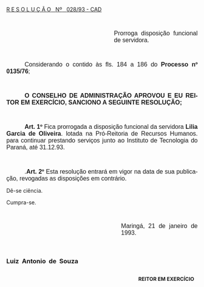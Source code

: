 <body lang=PT-BR style='tab-interval:36.0pt'>

<div class=Section1>

<p class=MsoTitle><u>R E S O L U Ç Ã O<span style='mso-spacerun:yes'>  
</span>Nº<span style='mso-spacerun:yes'>   </span>028/93 - CAD<o:p></o:p></u></p>

<p class=MsoNormal><span style='font-size:12.0pt;mso-bidi-font-size:10.0pt;
font-family:Arial'><o:p>&nbsp;</o:p></span></p>

<p class=MsoNormal style='margin-left:212.65pt;text-align:justify'><span
style='font-size:12.0pt;mso-bidi-font-size:10.0pt;font-family:Arial'>Prorroga
disposição funcional de servidora.<o:p></o:p></span></p>

<p class=MsoNormal style='margin-left:212.65pt;text-align:justify'><span
style='font-size:12.0pt;mso-bidi-font-size:10.0pt;font-family:Arial'><o:p>&nbsp;</o:p></span></p>

<p class=MsoNormal style='text-align:justify;text-indent:36.0pt'><span
style='font-size:12.0pt;mso-bidi-font-size:10.0pt;font-family:Arial'>Considerando
o contido às fls. <st1:metricconverter ProductID="184 a" w:st="on">184 a</st1:metricconverter>
186 do <b style='mso-bidi-font-weight:normal'>Processo nº 0135/76</b>;<o:p></o:p></span></p>

<p class=MsoNormal style='text-align:justify;text-indent:36.0pt'><span
style='font-size:12.0pt;mso-bidi-font-size:10.0pt;font-family:Arial'><span
style='mso-spacerun:yes'> </span><o:p></o:p></span></p>

<p class=MsoNormal style='text-align:justify;text-indent:36.0pt'><b
style='mso-bidi-font-weight:normal'><span style='font-size:12.0pt;mso-bidi-font-size:
10.0pt;font-family:Arial'>O CONSELHO DE ADMINISTRAÇÃO APROVOU E EU REITOR EM
EXERCÍCIO, SANCIONO A SEGUINTE RESOLUÇÃO;<o:p></o:p></span></b></p>

<p class=MsoNormal style='text-align:justify;text-indent:36.0pt'><span
style='font-size:12.0pt;mso-bidi-font-size:10.0pt;font-family:Arial'><o:p>&nbsp;</o:p></span></p>

<p class=MsoNormal style='text-align:justify;text-indent:36.0pt'><b
style='mso-bidi-font-weight:normal'><span style='font-size:12.0pt;mso-bidi-font-size:
10.0pt;font-family:Arial'>Art. 1º</span></b><span style='font-size:12.0pt;
mso-bidi-font-size:10.0pt;font-family:Arial'> </span><span style='font-size:
12.0pt;font-family:Arial'>Fica prorrogada a disposição funcional da servidora <b
style='mso-bidi-font-weight:normal'>Lilia Garcia de Oliveira</b>. lotada na Pró-Reitoria
de Recursos Humanos. para continuar prestando serviços junto ao Instituto de
Tecnologia do Paraná, até 31.12.93.<o:p></o:p></span></p>

<p class=MsoNormal style='text-align:justify;text-indent:36.0pt'><span
style='font-size:12.0pt;mso-bidi-font-size:10.0pt;font-family:Arial'><o:p>&nbsp;</o:p></span></p>

<p class=MsoNormal style='text-align:justify;text-indent:36.0pt'><span
style='font-size:12.0pt;mso-bidi-font-size:10.0pt;font-family:Arial'>.<b
style='mso-bidi-font-weight:normal'>Art. 2º</b> Esta resolução entrará em vigor
na data de sua publicação, revogadas as disposições em contrário.<o:p></o:p></span></p>

<p class=MsoBodyTextIndent2>Dê-se ciência.</p>

<p class=MsoBodyTextIndent2>Cumpra-se.</p>

<p class=MsoBodyTextIndent2><o:p>&nbsp;</o:p></p>

<p class=MsoNormal style='margin-left:8.0cm;text-align:justify'><span
style='font-size:12.0pt;mso-bidi-font-size:10.0pt;font-family:Arial'>Maringá,
21 de janeiro de 1993.<o:p></o:p></span></p>

<p class=MsoNormal style='margin-left:8.0cm;text-align:justify'><span
style='font-size:12.0pt;mso-bidi-font-size:10.0pt;font-family:Arial'><o:p>&nbsp;</o:p></span></p>

<h3><span lang=ES-TRAD style='mso-bidi-font-size:12.0pt'>Luiz<span
style='mso-spacerun:yes'>  </span>Antonio<span style='mso-spacerun:yes'> 
</span>de<span style='mso-spacerun:yes'>  </span>Souza<o:p></o:p></span></h3>

<h2 style='margin-left:260.8pt'><b style='mso-bidi-font-weight:normal'><span
lang=ES-TRAD style='font-size:10.0pt'>REITOR EM EXERCÍCIO<o:p></o:p></span></b></h2>

<p class=MsoNormal style='text-align:justify'><span style='font-family:Arial'><o:p>&nbsp;</o:p></span></p>

<p class=MsoNormal style='text-align:justify'><o:p>&nbsp;</o:p></p>

<p class=MsoNormal style='text-align:justify'><o:p>&nbsp;</o:p></p>

<p class=MsoNormal style='text-align:justify'><span style='font-size:12.0pt;
font-family:Arial'><o:p>&nbsp;</o:p></span></p>

</div>

</body>
